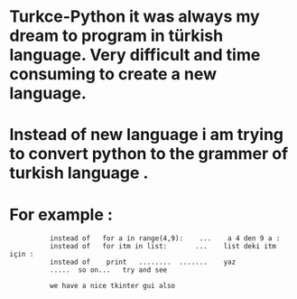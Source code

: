 # Turkce-Python it was always my dream to program in türkish language. Very difficult and time consuming to create a new language.
# Instead of new language i am trying to convert python to the grammer of turkish language .
# For example :
              instead of   for a in range(4,9):    ...    a 4 den 9 a : 
              instead of   for itm in list:       ...    list deki itm için : 
              instead of    print   ........  .......    yaz  
              .....  so on...   try and see
              
              we have a nice tkinter gui also
